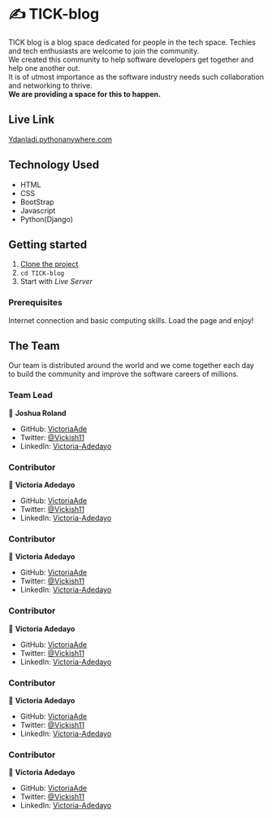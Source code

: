 # :writing_hand: TICK-blog

TICK blog is a blog space dedicated for people in the tech space. Techies and tech enthusiasts are welcome to join the community. <br>
We created this community to help software developers get together and help one another out. <br> It is of utmost importance as the software industry needs such collaboration and networking to thrive. <br> **We are providing a space for this to happen.**



## Live Link
[Ydanladi.pythonanywhere.com](Ydanladi.pythonanywhere.com)

## Technology Used
* HTML
* CSS
* BootStrap
* Javascript
* Python(Django)

## Getting started

1. [Clone the project](https://github.com/289Volts/TICK-blog.git)
2. `cd TICK-blog`
3. Start with _Live Server_

### Prerequisites

Internet connection and basic computing skills.
Load the page and enjoy!

## The Team
Our team is distributed around the world and we come together each day <br> to build the community and improve the software careers of millions.

### Team Lead

👤 **Joshua Roland**

- GitHub: [VictoriaAde](https://github.com/289volts)
- Twitter: [@Vickish11](https://twitter.com/289volts)
- LinkedIn: [Victoria-Adedayo](https://www.linkedin.com/in/Joshua-Roland)

### Contributor

👤 **Victoria Adedayo**

- GitHub: [VictoriaAde](https://github.com/VictoriaAde)
- Twitter: [@Vickish11](https://twitter.com/Vickish11)
- LinkedIn: [Victoria-Adedayo](https://www.linkedin.com/in/victoria-adedayo)


### Contributor

👤 **Victoria Adedayo**

- GitHub: [VictoriaAde](https://github.com/VictoriaAde)
- Twitter: [@Vickish11](https://twitter.com/Vickish11)
- LinkedIn: [Victoria-Adedayo](https://www.linkedin.com/in/victoria-adedayo)


### Contributor

👤 **Victoria Adedayo**

- GitHub: [VictoriaAde](https://github.com/VictoriaAde)
- Twitter: [@Vickish11](https://twitter.com/Vickish11)
- LinkedIn: [Victoria-Adedayo](https://www.linkedin.com/in/victoria-adedayo)


### Contributor

👤 **Victoria Adedayo**

- GitHub: [VictoriaAde](https://github.com/VictoriaAde)
- Twitter: [@Vickish11](https://twitter.com/Vickish11)
- LinkedIn: [Victoria-Adedayo](https://www.linkedin.com/in/victoria-adedayo)


### Contributor

👤 **Victoria Adedayo**

- GitHub: [VictoriaAde](https://github.com/VictoriaAde)
- Twitter: [@Vickish11](https://twitter.com/Vickish11)
- LinkedIn: [Victoria-Adedayo](https://www.linkedin.com/in/victoria-adedayo)

